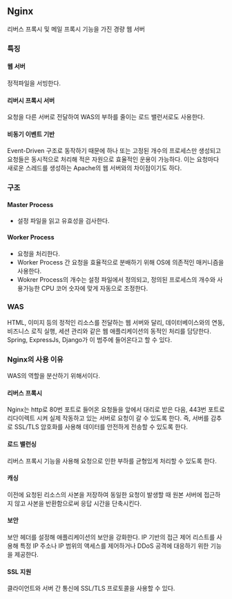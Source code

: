 ## Nginx
리버스 프록시 및 메일 프록시 기능을 가진 경량 웹 서버

### 특징
#### 웹 서버
정적파일을 서빙한다.
#### 리버시 프록시 서버
요청을 다른 서버로 전달하여 WAS의 부하를 줄이는 로드 밸런서로도 사용한다.
#### 비동기 이벤트 기반
Event-Driven 구조로 동작하기 때문에 하나 또는 고정된 개수의 프로세스만 생성되고 요청들은 동시적으로 처리해 적은 자원으로 효율적인 운용이 가능하다. 이는 요청마다 새로운 스레드를 생성하는 Apache의 웹 서버와의 차이점이기도 하다.

### 구조
#### Master Process
- 설정 파일을 읽고 유효성을 검사한다.
#### Worker Process
- 요청을 처리한다.
- Worker Process 간 요청을 효율적으로 분배하기 위해 OS에 의존적인 매커니즘을 사용한다.
- Wokrer Process의 개수는 설정 파일에서 정의되고, 정의된 프로세스의 개수와 사용가능한 CPU 코어 숫자에 맞게 자동으로 조정한다.

### WAS
HTML, 이미지 등의 정적인 리소스를 전달하는 웹 서버와 달리, 데이터베이스와의 연동, 비즈니스 로직 실행, 세션 관리와 같은 웹 애플리케이션의 동적인 처리를 담당한다. Spring, ExpressJs, Django가 이 범주에 들어온다고 할 수 있다.

### Nginx의 사용 이유
WAS의 역할을 분산하기 위해서이다.
#### 리버스 프록시
Nginx는 http로 80번 포트로 들어온 요청들을 앞에서 대리로 받은 다음, 443번 포트로 리다이렉트 시켜 실제 작동하고 있는 서버로 요청이 갈 수 있도록 한다.
즉, 서버를 감추로 SSL/TLS 암호화를 사용해 데이터를 안전하게 전송할 수 있도록 한다.
#### 로드 밸런싱
리버스 프록시 기능을 사용해 요청으로 인한 부하를 균형있게 처리할 수 있도록 한다.
#### 캐싱
이전에 요청된 리소스의 사본을 저장하여 동일한 요청이 발생할 때 원본 서버에 접근하지 않고 사본을 반환함으로써 응답 시간을 단축시킨다.
#### 보안
보안 헤더를 설정해 애플리케이션의 보안을 강화한다. IP 기반의 접근 제어 리스트를 사용해 특정 IP 주소나 IP 범위의 액세스를 제어하거나 DDoS 공격에 대응하기 위한 기능을 제공한다.
#### SSL 지원
클라이언트와 서버 간 통신에 SSL/TLS 프로토콜을 사용할 수 있다.



